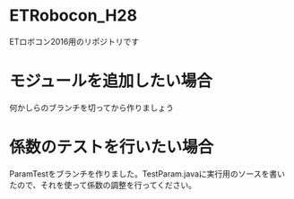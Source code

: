 # ETRobocon_H28
ETロボコン2016用のリポジトリです

# モジュールを追加したい場合
何かしらのブランチを切ってから作りましょう

# 係数のテストを行いたい場合
ParamTestをブランチを作りました。TestParam.javaに実行用のソースを書いたので、それを使って係数の調整を行ってください。
